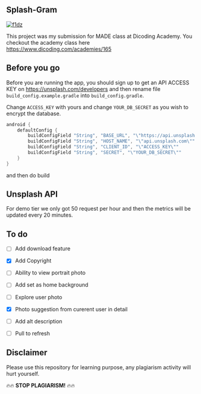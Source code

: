 ## Splash-Gram

[![f1dz](https://circleci.com/gh/f1dz/Splash-Gram.svg?style=svg)](https://circleci.com/gh/f1dz/Splash-Gram)


This project was my submission for MADE class at Dicoding Academy.
You checkout the academy class here https://www.dicoding.com/academies/165

## Before you go
Before you are running the app, you should sign up to get an API ACCESS KEY on https://unsplash.com/developers and then rename file ```build_config.example.gradle``` into ```build_config.gradle```.

Change ```ACCESS_KEY``` with yours and change ```YOUR_DB_SECRET``` as you wish to encrypt the database.
```gradle
android {
    defaultConfig {
        buildConfigField "String", "BASE_URL", "\"https://api.unsplash.com/\""
        buildConfigField "String", "HOST_NAME", "\"api.unsplash.com\""
        buildConfigField "String", "CLIENT_ID", "\"ACCESS_KEY\""
        buildConfigField "String", "SECRET", "\"YOUR_DB_SECRET\""
    }
}
```
and then do build

## Unsplash API
For demo tier we only got 50 request per hour and then the metrics will be updated every 20 minutes.

## To do
- [ ] Add download feature
- [x] Add Copyright
- [ ] Ability to view portrait photo
- [ ] Add set as home background
- [ ] Explore user photo
- [x] Photo suggestion from curerent user in detail
- [ ] Add alt description
- [ ] Pull to refresh


## Disclaimer
Please use this repository for learning purpose, any plagiarism activity will hurt yourself. 

🔥🔥 **STOP PLAGIARISM!** 🔥🔥
